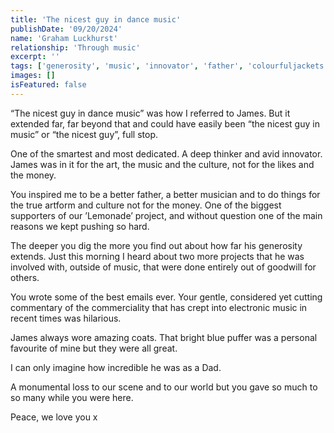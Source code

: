 ```yaml
---
title: 'The nicest guy in dance music'
publishDate: '09/20/2024'
name: 'Graham Luckhurst'
relationship: 'Through music'
excerpt: ''
tags: ['generosity', 'music', 'innovator', 'father', 'colourfuljackets']
images: []
isFeatured: false
---
```


“The nicest guy in dance music” was how I referred to James. But it extended far, far beyond that and could have easily been “the nicest guy in music” or “the nicest guy”, full stop.

One of the smartest and most dedicated. A deep thinker and avid innovator. James was in it for the art, the music and the culture, not for the likes and the money.

You inspired me to be a better father, a better musician and to do things for the true artform and culture not for the money. One of the biggest supporters of our ’Lemonade’ project, and without question one of the main reasons we kept pushing so hard.

The deeper you dig the more you find out about how far his generosity extends. Just this morning I heard about two more projects that he was involved with, outside of music, that were done entirely out of goodwill for others.

You wrote some of the best emails ever. Your gentle, considered yet cutting commentary of the commerciality that has crept into electronic music in recent times was hilarious.

James always wore amazing coats. That bright blue puffer was a personal favourite of mine but they were all great.

I can only imagine how incredible he was as a Dad.

A monumental loss to our scene and to our world but you gave so much to so many while you were here. 

Peace, we love you x